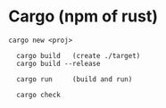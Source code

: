 # Cargo (npm of rust)

```
cargo new <proj>
``` 

```
  cargo build   (create ./target)
  cargo build --release

  cargo run     (build and run)

  cargo check
```
